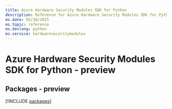 ```yaml
---
title: Azure Hardware Security Modules SDK for Python
description: Reference for Azure Hardware Security Modules SDK for Python
ms.date: 03/18/2025
ms.topic: reference
ms.devlang: python
ms.service: hardwaresecuritymodules
---
```

# Azure Hardware Security Modules SDK for Python - preview
## Packages - preview
[!INCLUDE [packages](hardware-security-modules-index.md)]